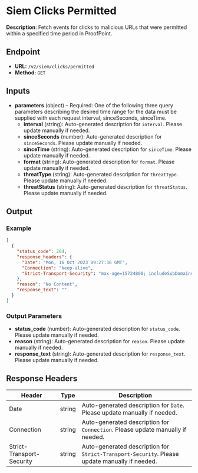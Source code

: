# Siem Clicks Permitted

**Description**: Fetch events for clicks to malicious URLs that were permitted within a specified time period in ProofPoint.

## Endpoint

- **URL:** `/v2/siem/clicks/permitted`
- **Method:** `GET`
## Inputs

- **parameters** (object) – Required: One of the following three query parameters describing the desired time range for the data must be supplied with each request interval, sinceSeconds, sinceTime.
  - **interval** (string): Auto-generated description for `interval`. Please update manually if needed.
  - **sinceSeconds** (number): Auto-generated description for `sinceSeconds`. Please update manually if needed.
  - **sinceTime** (string): Auto-generated description for `sinceTime`. Please update manually if needed.
  - **format** (string): Auto-generated description for `format`. Please update manually if needed.
  - **threatType** (string): Auto-generated description for `threatType`. Please update manually if needed.
  - **threatStatus** (string): Auto-generated description for `threatStatus`. Please update manually if needed.
## Output

### Example

```json
[
  {
    "status_code": 204,
    "response_headers": {
      "Date": "Mon, 16 Oct 2023 09:27:36 GMT",
      "Connection": "keep-alive",
      "Strict-Transport-Security": "max-age=15724800; includeSubDomains"
    },
    "reason": "No Content",
    "response_text": ""
  }
]
```
### Output Parameters

- **status_code** (number): Auto-generated description for `status_code`. Please update manually if needed.
- **reason** (string): Auto-generated description for `reason`. Please update manually if needed.
- **response_text** (string): Auto-generated description for `response_text`. Please update manually if needed.
## Response Headers

| Header | Type | Description |
|--------|------|-------------|
| Date | string | Auto-generated description for `Date`. Please update manually if needed. |
| Connection | string | Auto-generated description for `Connection`. Please update manually if needed. |
| Strict-Transport-Security | string | Auto-generated description for `Strict-Transport-Security`. Please update manually if needed. |
